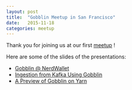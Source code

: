 ```yaml
---
layout: post
title:  "Gobblin Meetup in San Francisco"
date:   2015-11-18
categories: meetup
---
```


Thank you for joining us at our first [meetup](http://www.meetup.com/Bay-Area-Gobblin-Meetup/events/226568575/) !

Here are some of the slides of the presentations:

* [Gobblin @ NerdWallet](http://www.slideshare.net/NerdWalletHQ/gobblin-nerdwallet-nov-2015)
* [Ingestion from Kafka Using Gobblin](http://www.slideshare.net/ZiyangLiu1/ingestion-from-kafka-using-gobblin)
* [A Preview of Gobblin on Yarn](http://www.slideshare.net/YinanLi/gobblinmeetupyarn)



